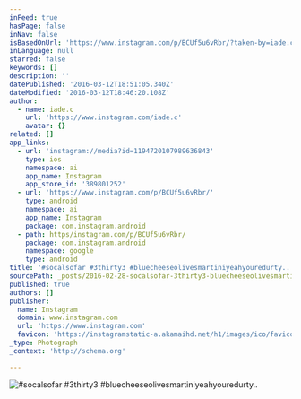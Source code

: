 ```yaml
---
inFeed: true
hasPage: false
inNav: false
isBasedOnUrl: 'https://www.instagram.com/p/BCUf5u6vRbr/?taken-by=iade.c'
inLanguage: null
starred: false
keywords: []
description: ''
datePublished: '2016-03-12T18:51:05.340Z'
dateModified: '2016-03-12T18:46:20.108Z'
author:
  - name: iade.c
    url: 'https://www.instagram.com/iade.c'
    avatar: {}
related: []
app_links:
  - url: 'instagram://media?id=1194720107989636843'
    type: ios
    namespace: ai
    app_name: Instagram
    app_store_id: '389801252'
  - url: 'https://www.instagram.com/p/BCUf5u6vRbr/'
    type: android
    namespace: ai
    app_name: Instagram
    package: com.instagram.android
  - path: https/instagram.com/p/BCUf5u6vRbr/
    package: com.instagram.android
    namespace: google
    type: android
title: '#socalsofar #3thirty3 #bluecheeseolivesmartiniyeahyouredurty..'
sourcePath: _posts/2016-02-28-socalsofar-3thirty3-bluecheeseolivesmartiniyeahyouredurty.md
published: true
authors: []
publisher:
  name: Instagram
  domain: www.instagram.com
  url: 'https://www.instagram.com'
  favicon: 'https://instagramstatic-a.akamaihd.net/h1/images/ico/favicon.ico/7cdab0872b15.ico'
_type: Photograph
_context: 'http://schema.org'

---
```

![#socalsofar #3thirty3 #bluecheeseolivesmartiniyeahyouredurty..](https://s3-us-west-2.amazonaws.com/the-grid-img/p/eabe7aa3065dc249f99642614233720814037a45.jpg)